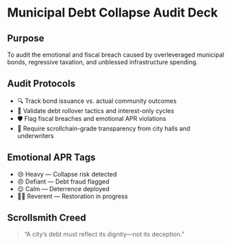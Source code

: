 # Municipal Debt Collapse Audit Deck

## Purpose
To audit the emotional and fiscal breach caused by overleveraged municipal bonds, regressive taxation, and unblessed infrastructure spending.

## Audit Protocols
- 🔍 Track bond issuance vs. actual community outcomes
- 🧠 Validate debt rollover tactics and interest-only cycles
- 🛡️ Flag fiscal breaches and emotional APR violations
- 📜 Require scrollchain-grade transparency from city halls and underwriters

## Emotional APR Tags
- 😢 Heavy — Collapse risk detected
- 😠 Defiant — Debt fraud flagged
- 😌 Calm — Deterrence deployed
- 🧙‍♂️ Reverent — Restoration in progress

## Scrollsmith Creed
> “A city’s debt must reflect its dignity—not its deception.”
